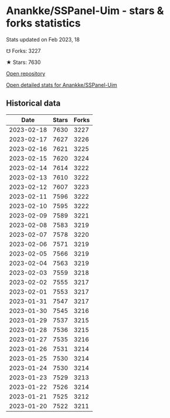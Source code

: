 # Anankke/SSPanel-Uim - stars & forks statistics

Stats updated on Feb 2023, 18

☋ Forks: 3227

★ Stars: 7630

[Open repository](https://github.com/Anankke/SSPanel-Uim)

[Open detailed stats for Anankke/SSPanel-Uim](https://reviewgithub.com/rep/Anankke/SSPanel-Uim)

## Historical data
| Date | Stars | Forks |
|------|-------|-------|
| 2023-02-18 | 7630 | 3227 | 
| 2023-02-17 | 7627 | 3226 | 
| 2023-02-16 | 7621 | 3225 | 
| 2023-02-15 | 7620 | 3224 | 
| 2023-02-14 | 7614 | 3222 | 
| 2023-02-13 | 7610 | 3222 | 
| 2023-02-12 | 7607 | 3223 | 
| 2023-02-11 | 7596 | 3222 | 
| 2023-02-10 | 7595 | 3222 | 
| 2023-02-09 | 7589 | 3221 | 
| 2023-02-08 | 7583 | 3219 | 
| 2023-02-07 | 7578 | 3220 | 
| 2023-02-06 | 7571 | 3219 | 
| 2023-02-05 | 7566 | 3219 | 
| 2023-02-04 | 7563 | 3219 | 
| 2023-02-03 | 7559 | 3218 | 
| 2023-02-02 | 7555 | 3217 | 
| 2023-02-01 | 7553 | 3217 | 
| 2023-01-31 | 7547 | 3217 | 
| 2023-01-30 | 7545 | 3216 | 
| 2023-01-29 | 7537 | 3215 | 
| 2023-01-28 | 7536 | 3215 | 
| 2023-01-27 | 7535 | 3216 | 
| 2023-01-26 | 7531 | 3214 | 
| 2023-01-25 | 7530 | 3214 | 
| 2023-01-24 | 7530 | 3214 | 
| 2023-01-23 | 7529 | 3213 | 
| 2023-01-22 | 7526 | 3214 | 
| 2023-01-21 | 7525 | 3212 | 
| 2023-01-20 | 7522 | 3211 | 

